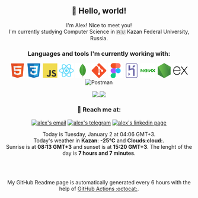 <div page align="center">
  <h2>👋 Hello, world!</h2>
  <p>
    I'm Alex! Nice to meet you! <br />
    I'm currently studying Computer Science in 🇷🇺 Kazan Federal University,
    Russia.
  </p>
  <h3>Languages and tools I'm currently working with:</h3>
  <p>
    <img
      alt="HTML"
      width="40px"
      src="https://raw.githubusercontent.com/devicons/devicon/master/icons/html5/html5-original.svg"
    />
    <img
      alt="CSS"
      width="40px"
      src="https://raw.githubusercontent.com/devicons/devicon/master/icons/css3/css3-original.svg"
    />
    <img
      alt="JavaScript"
      width="40px"
      src="https://raw.githubusercontent.com/devicons/devicon/master/icons/javascript/javascript-original.svg"
    />
    <img
      alt="React"
      width="40px"
      src="https://raw.githubusercontent.com/devicons/devicon/master/icons/react/react-original.svg"
    />
    <img
      alt="Mongo"
      width="40px"
      src="https://raw.githubusercontent.com/devicons/devicon/master/icons/mongodb/mongodb-original.svg"
    />
    <img
      alt="Git"
      width="40px"
      src="https://raw.githubusercontent.com/devicons/devicon/master/icons/git/git-original.svg"
    />
    <img
      alt="Figma"
      width="40px"
      src="https://raw.githubusercontent.com/devicons/devicon/master/icons/figma/figma-original.svg"
    />
    <img
      alt="Heroku"
      width="40px"
      src="https://raw.githubusercontent.com/devicons/devicon/master/icons/heroku/heroku-original.svg"
    />
    <img
      alt="Nginx"
      width="40px"
      src="https://raw.githubusercontent.com/devicons/devicon/master/icons/nginx/nginx-original.svg"
    />
    <img
      alt="Nodejs"
      width="40px"
      src="https://raw.githubusercontent.com/devicons/devicon/master/icons/nodejs/nodejs-original.svg"
    />
    <img
      alt="Express"
      width="40px"
      src="https://raw.githubusercontent.com/devicons/devicon/master/icons/express/express-original.svg"
    />
    <img
      alt="Postman"
      width="40px"
      src="https://logowiki.net/uploads/logo/p/postman.svg"
    />
  </p>

  <div class="github-stats">
    <a href="https://github.com/vakhitovalex" target="_blank">
      <img
        align="center"
        height="135px"
        src="https://github-readme-stats.vercel.app/api/top-langs/?username=vakhitovalex&layout=compact&bg_color=0,f2fcfe,1c92d2&title_color=383535&text_color=383535"
      />
    </a>
    <a href="https://github.com/vakhitovalex" target="_blank">
      <img
        align="center"
        height="135px"
        src="https://github-readme-stats.vercel.app/api?username=vakhitovalex&count_private=true&show_icons=true&bg_color=0,1c92d2,f2fcfe&title_color=383535&text_color=383535&hide=stars,issues,contribs&icon_color=383535"
      />
    </a>
    <br />
  </div>

  <h3>📱 Reach me at:</h3>
  <p>
    <a href="mailto:vakhitovalex@gmail.com" target="_blank"
      ><img
        src="https://upload.wikimedia.org/wikipedia/commons/7/7e/Gmail_icon_%282020%29.svg"
        alt="alex's email"
        height="30"
        width="40"
    /></a>
    <a href="https://t.me/vakhal" target="_blank"
      ><img
        src="https://upload.wikimedia.org/wikipedia/commons/8/82/Telegram_logo.svg"
        alt="alex's telegram"
        height="30"
        width="40"
    /></a>
    <a href="https://linkedin.com/in/alex-vakhitov" target="_blank"
      ><img
        src="https://content.linkedin.com/content/dam/me/business/en-us/amp/brand-site/v2/bg/LI-Bug.svg.original.svg"
        alt="alex's linkedin page"
        height="30"
        width="40"
    /></a>
  </p>

  <p>
    Today is Tuesday, January 2 at 04:06 GMT+3. <br />Today's weather in <b>Kazan</b>:
    <b>-25°C</b> and
    <b>Clouds:cloud:.</b> <br />Sunrise is at
    <b>08:13 GMT+3</b> and sunset is at <b>15:20 GMT+3</b
    >. The lenght of the day is
    <b>7 hours and 7 minutes</b>.
  </p>
  <br />
  <!-- <p>What I recenlty listened in Spotify to focus on my tasks:</p>
  <div>
    <a align="center" href="https://spotify.com/">
      <img
        src=""
        alt="song cover"
        title=" by "
      />
    </a>
    <a align="center" href="https://spotify.com/">
      <img
        src=""
        alt="song cover"
        title=" by "
      />
    </a>
    <a align="center" href="https://spotify.com/">
      <img
        src=""
        alt="song cover"
        title=" by "
      />
    </a>
  </div> -->
  <br />
  <p>
    My GitHub Readme page is automatically generated every 6 hours with the help
    of
    <a href="https://github.com/features/actions" target="_blank">
      GitHub Actions :octocat:</a
    >.
  </p>
</div>
